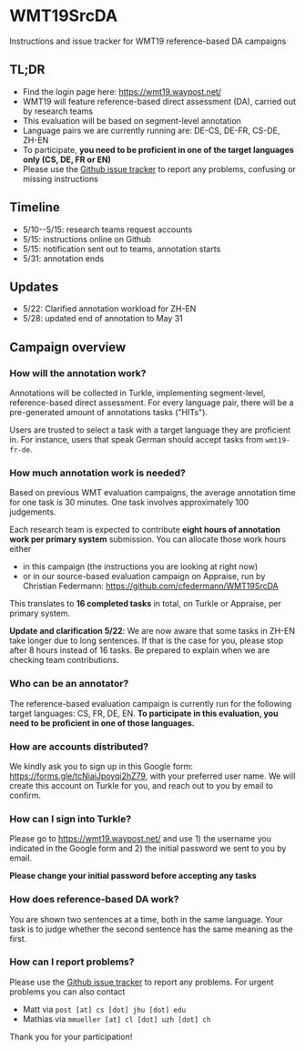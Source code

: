 # WMT19SrcDA

Instructions and issue tracker for WMT19 reference-based DA campaigns

## TL;DR

- Find the login page here: https://wmt19.waypost.net/
- WMT19 will feature reference-based direct assessment (DA), carried out by research teams
- This evaluation will be based on segment-level annotation
- Language pairs we are currently running are: DE-CS, DE-FR, CS-DE, ZH-EN
- To participate, **you need to be proficient in one of the target languages only (CS, DE, FR or EN)**
- Please use the [Github issue tracker](https://github.com/bricksdont/WMT19RefDA/issues) to report any problems, confusing or missing instructions

## Timeline

- 5/10--5/15: research teams request accounts
- 5/15: instructions online on Github
- 5/15: notification sent out to teams, annotation starts
- 5/31: annotation ends

## Updates

- 5/22: Clarified annotation workload for ZH-EN
- 5/28: updated end of annotation to May 31

## Campaign overview

### How will the annotation work?

Annotations will be collected in Turkle, implementing segment-level,
reference-based direct assessment. For every language pair, there will be a
pre-generated amount of annotations tasks ("HITs").

Users are trusted to select a task with a target language they are proficient in. For instance, users that speak German should accept tasks from `wmt19-fr-de`.

### How much annotation work is needed?

Based on previous WMT evaluation campaigns, the average annotation time for one task is 30 minutes. One task involves approximately 100 judgements.

Each research team is expected to contribute **eight hours of annotation work
per primary system** submission. You can allocate those work hours either

- in this campaign (the instructions you are looking at right now)
- or in our source-based evaluation campaign on Appraise, run by Christian Federmann: https://github.com/cfedermann/WMT19SrcDA

This translates to **16 completed tasks** in total, on Turkle or Appraise, per primary system.

**Update and clarification 5/22**: We are now aware that some tasks in ZH-EN take longer due to long sentences. If that is the case for you, please stop after 8 hours instead of 16 tasks. Be prepared to explain when we are checking team contributions.

### Who can be an annotator?

The reference-based evaluation campaign is currently run for the following target languages: CS, FR, DE, EN. **To participate in this evaluation, you need to be proficient in one of those languages.**

### How are accounts distributed?

We kindly ask you to sign up in this Google form: https://forms.gle/tcNiaiJpoyqi2hZ79, with your preferred user name. We will create this account on Turkle for you, and reach out to you by email to confirm.

### How can I sign into Turkle?

Please go to https://wmt19.waypost.net/ and use 1) the username you indicated in the Google form and 2) the initial password we sent to you by email.

**Please change your initial password before accepting any tasks**

### How does reference-based DA work?

You are shown two sentences at a time, both in the same language. Your task is to judge whether the second sentence has the same meaning as the first.

### How can I report problems?

Please use the [Github issue tracker](https://github.com/bricksdont/WMT19RefDA/issues)
to report any problems. For urgent problems you can also contact

- Matt via `post [at] cs [dot] jhu [dot] edu`
- Mathias via `mmueller [at] cl [dot] uzh [dot] ch`

Thank you for your participation!
